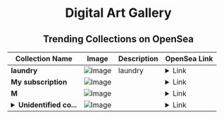 <div align="center">

# Digital Art Gallery

## Trending Collections on OpenSea

| Collection Name                       | Image                                                                                     | Description                       | OpenSea Link                                                                                          |
|---------------------------------------|-------------------------------------------------------------------------------------------|-----------------------------------|--------------------------------------------------------------------------------------------------------|
| **laundry** | ![Image](https://i.seadn.io/s/raw/files/897842a5d8d087fd999081ed3cfdd392.png?w=500&auto=format?w=200&auto=format) | laundry | <details><summary>Link</summary>[laundry](https://opensea.io/collection/laundry-15)</details> |
| **My subscription** | ![Image](https://raw.seadn.io/files/3aca4a6510599aae9b4314448b8071c5.svg?w=200&auto=format) |  | <details><summary>Link</summary>[My subscription](https://opensea.io/collection/my-subscription-763)</details> |
| **M** | ![Image](https://i.seadn.io/s/raw/files/38065b30275c84490ea0920ec5ba5949.jpg?w=500&auto=format?w=200&auto=format) |  | <details><summary>Link</summary>[M](https://opensea.io/collection/m-1154)</details> |
| **<details><summary>Unidentified co...</summary>Unidentified contract 4ad6b654-a7a1-4453-9e21-ebf67369d38c</details>** | ![Image](https://i.seadn.io/s/raw/files/cf57d187551dd413e4295042fa0b97b2.jpg?w=500&auto=format?w=200&auto=format) |  | <details><summary>Link</summary>[Unidentified contract 4ad6b654-a7a1-4453-9e21-ebf67369d38c](https://opensea.io/collection/unidentified-contract-4ad6b654-a7a1-4453-9e21-ebf6)</details> |

</div>